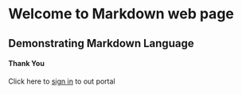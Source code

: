 # Welcome to Markdown web page
## Demonstrating Markdown Language
#### Thank You
Click here to [sign in](login.html) to out portal
